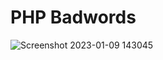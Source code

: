 # PHP Badwords

![Screenshot 2023-01-09 143045](https://user-images.githubusercontent.com/113249037/211320763-98f572d3-ff6d-4f7f-89ca-7f644175a121.png)
